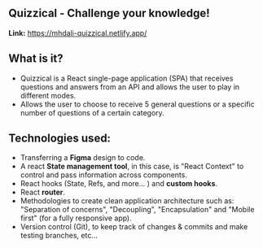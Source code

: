 
## Quizzical - Challenge your knowledge!
**Link:** https://mhdali-quizzical.netlify.app/

## What is it? 
- Quizzical is a React single-page application (SPA) that receives questions and answers from an API and allows the user to play in different modes.
- Allows the user to choose to receive 5 general questions or a specific number of questions of a certain category. 

## Technologies used: 
- Transferring a **Figma** design to code.
- A react **State management tool**, in this case, is "React Context" to control and pass information across components. 
- React hooks (State, Refs, and more... ) and **custom hooks**. 
- React **router**.
- Methodologies to create clean application architecture such as: "Separation of concerns", "Decoupling", "Encapsulation" and "Mobile first" (for a fully responsive app).
- Version control (Git), to keep track of changes & commits and make testing branches, etc...





